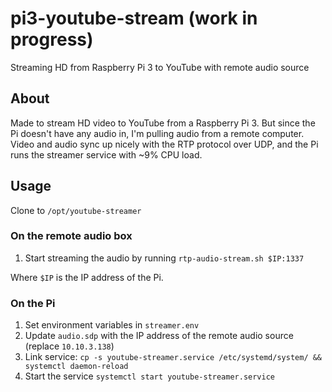 # pi3-youtube-stream (work in progress)
Streaming HD from Raspberry Pi 3 to YouTube with remote audio source

## About
Made to stream HD video to YouTube from a Raspberry Pi 3. But since the Pi
doesn't have any audio in, I'm pulling audio from a remote computer. Video
and audio sync up nicely with the RTP protocol over UDP, and the Pi runs the
streamer service with ~9% CPU load.

## Usage
Clone to `/opt/youtube-streamer`

### On the remote audio box

1. Start streaming the audio by running `rtp-audio-stream.sh $IP:1337`

Where `$IP` is the IP address of the Pi.

### On the Pi

1. Set environment variables in `streamer.env`
2. Update `audio.sdp` with the IP address of the remote audio source (replace `10.10.3.138`)
2. Link service: `cp -s youtube-streamer.service /etc/systemd/system/ && systemctl daemon-reload`
3. Start the service `systemctl start youtube-streamer.service`

